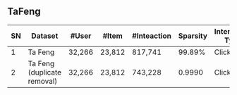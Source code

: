 ## TaFeng

| SN   | Dataset                             | \#User | \#Item | \#Inteaction | Sparsity | Interaction Type | TimeStamp | User Context | Item Context | Interaction Context |
| ---- | ----------------------------------- | ------ | ------ | ------------ | -------- | ---------------- | --------- | ------------ | ------------ | ------------------- |
| 1    | Ta Feng                             | 32,266 | 23,812 | 817,741      | 99\.89%  | Click            | √         | √            | √            | √                   |
| 2    | Ta Feng  <br> \(duplicate removal\) | 32,266 | 23,812 | 743,228      | 0.9990   | Click            | √         | √            | √            | √                   |
